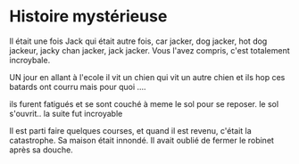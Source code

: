 # Histoire mystérieuse

Il était une fois Jack qui était autre fois, car jacker, dog jacker, hot dog jackeur, jacky chan jacker, jack jacker. 
Vous l'avez compris, c'est totalement incroybale. 

UN jour en allant à l'ecole il vit un chien qui vit un autre chien et ils hop ces batards ont courru mais pour quoi ....

ils furent fatigués et se sont couché à meme le sol pour se reposer. le sol s'ouvrit.. la suite fut incroyable  

Il est parti faire quelques courses, et quand il est revenu, c'était la catastrophe. Sa maison était innondé. Il avait oublié de fermer le robinet après sa douche.
